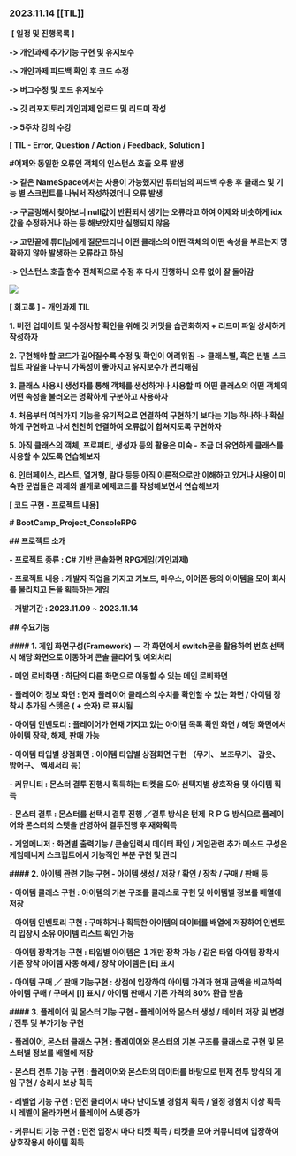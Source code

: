 ### 2023.11.14 [[TIL]]

 **[ 일정 및 진행목록 ]**

**-> 개인과제 추가기능 구현 및 유지보수**

**-> 개인과제 피드백 확인 후 코드 수정**

**-> 버그수정 및 코드 유지보수**

**-> 깃 리포지토리 개인과제 업로드 및 리드미 작성**

**-> 5주차 강의 수강**

****[ TIL - Error, Question / Action / Feedback, Solution ]****

****#어제와 동일한 오류인 객체의 인스턴스 호출 오류 발생****

****-> 같은 NameSpace에서는 사용이 가능했지만 튜터님의 피드백 수용 후 클래스 및 기능 별 스크립트를 나눠서 작성하였더니 오류 발생****

****-> 구글링해서 찾아보니 null값이 반환되서 생기는 오류라고 하여 어제와 비슷하게 idx값을 수정하거나 하는 등 해보았지만 실행되지 않음****

****-> 고민끝에 튜터님에게 질문드리니 어떤 클래스의 어떤 객체의 어떤 속성을 부르는지 명확하지 않아 발생하는 오류라고 하심****

**-> 인스턴스 호출 함수 전체적으로 수정 후 다시 진행하니 오류 없이 잘 돌아감**

****[![](https://blogger.googleusercontent.com/img/b/R29vZ2xl/AVvXsEg-_HfNba_GXFAV0qxkEzTpJD9JwKjSxQD1kHS-WJFV9yQLyQdICoy2RWaKCGbhTX7T2rWEM71hxcZ0b9QZcZxUhcHldjtEMQl4vS7OqlKTXYpVip8R56NHytthgPiVVCKxzwyvoBSUzqeW_5BPYOrX0XR_Jp6DmIBfw2J8FZ-YeWyaJFZx-CzANABPgAd6/s320/%EC%8A%A4%ED%81%AC%EB%A6%B0%EC%83%B7%202023-11-14%20180848.png)](https://www.blogger.com/blog/post/edit/3583706664799492072/210637357426942293#)****

**[ 회고록 ] -** **개인과제 TIL**

**1. 버전 업데이트 및 수정사항 확인을 위해 깃 커밋을 습관화하자 + 리드미 파일 상세하게 작성하자**

**2. 구현해야 할 코드가 길어질수록 수정 및 확인이 어려워짐 -> 클래스별, 혹은 씬별 스크립트 파일을 나누니 가독성이 좋아지고 유지보수가 편리해짐**

**3. 클래스 사용시 생성자를 통해 객체를 생성하거나 사용할 때 어떤 클래스의 어떤 객체의 어떤 속성을 불러오는 명확하게 구분하고 사용하자**

**4. 처음부터 여러가지 기능을 유기적으로 연결하여 구현하기 보다는 기능 하나하나 확실하게 구현하고 나서 천천히 연결하여 오류없이 합쳐지도록 구현하자**

**5. 아직 클래스의 객체, 프로퍼티, 생성자 등의 활용은 미숙 - 조금 더 유연하게 클래스를 사용할 수 있도록 연습해보자**

**6. 인터페이스, 리스트, 열거형, 람다 등등 아직 이론적으로만 이해하고 있거나 사용이 미숙한 문법들은 과제와 별개로 예제코드를 작성해보면서 연습해보자**

****[ 코드 구현 - 프로젝트 내용]****

**# BootCamp_Project_ConsoleRPG**

  

**## 프로젝트 소개**

**- 프로젝트 종류 : C# 기반 콘솔화면 RPG게임(개인과제)**

**- 프로젝트 내용 : 개발자 직업을 가지고 키보드, 마우스, 이어폰 등의 아이템을 모아 회사를 물리치고 돈을 획득하는 게임**

**- 개발기간 : 2023.11.09 ~ 2023.11.14**

**## 주요기능**

**#### 1. 게임 화면구성(Framework) － 각 화면에서 switch문을 활용하여 번호 선택시 해당 화면으로 이동하며 콘솔 클리어 및 예외처리**

**- 메인 로비화면 : 하단의 다른 화면으로 이동할 수 있는 메인 로비화면**

**- 플레이어 정보 화면 : 현재 플레이어 클래스의 수치를 확인할 수 있는 화면 / 아이템 장착시 추가된 스텟은 ( + 숫자) 로 표시됨**

**- 아이템 인벤토리 : 플레이어가 현재 가지고 있는 아이템 목록 확인 화면 / 해당 화면에서 아이템 장착, 해제, 판매 가능**

**- 아이템 타입별 상점화면 : 아이템 타입별 상점화면 구현 （무기、 보조무기、 갑옷、 방어구、 엑세서리 등）** 

**- 커뮤니티 : 몬스터 결투 진행시 획득하는 티켓을 모아 선택지별 상호작용 및 아이템 획득**

**- 몬스터 결투 : 몬스터를 선택시 결투 진행 ／결투 방식은 턴제 ＲＰＧ 방식으로 플레이어와 몬스터의 스텟을 반영하여 결투진행 후 재화획득**

**- 게임메니저 : 화면별 출력기능 / 콘솔입력시 데이터 확인 / 게임관련 추가 메소드 구성은 게임메니저 스크립트에서 기능적인 부분 구현 및 관리**

**#### 2. 아이템 관련 기능 구현 - 아이템 생성 / 저장 / 확인 / 장착 / 구매 / 판매 등**

**- 아이템 클래스 구현 : 아이템의 기본 구조를 클래스로 구현 및 아이템별 정보를 배열에 저장**

**- 아이템 인벤토리 구현 : 구매하거나 획득한 아이템의 데이터를 배열에 저장하여 인벤토리 입장시 소유 아이템 리스트 확인 가능**

**- 아이템 장착기능 구현 : 타입별 아이템은 １개만 장착 가능 / 같은 타입 아이템 장착시 기존 장착 아이템 자동 해제 / 장착 아이템은 [E] 표시** 

**- 아이템 구매 ／ 판매 기능구현 : 상점에 입장하여 아이템 가격과 현재 금액을 비교하여 아이템 구매 / 구매시 [I] 표시 / 아이템 판매시 기존 가격의 80% 환급 받음**

**#### 3. 플레이어 및 몬스터 기능 구현 - 플레이어와 몬스터 생성 / 데이터 저장 및 변경 / 전투 및 부가기능 구현**

**- 플레이어, 몬스터 클래스 구현 : 플레이어와 몬스터의 기본 구조를 클래스로 구현 및 몬스터별 정보를 배열에 저장**

**- 몬스터 전투 기능 구현 : 플레이어와 몬스터의 데이터를 바탕으로 턴제 전투 방식의 게임 구현 / 승리시 보상 획득**

**- 레벨업 기능 구현 : 던전 클리어시 마다 난이도별 경험치 획득 / 일정 경험치 이상 획득시 레벨이 올라가면서 플레이어 스텟 증가**

**- 커뮤니티 기능 구현 : 던전 입장시 마다 티켓 획득 / 티켓을 모아 커뮤니티에 입장하여 상호작용시 아이템 획득**